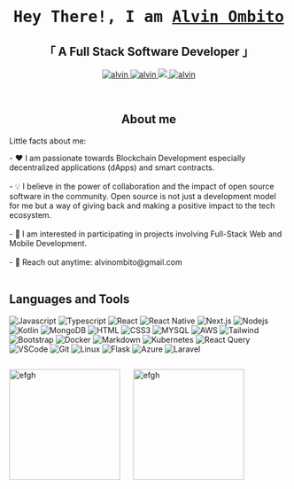 

<!-- Intro  -->

<h1 align="center">
        <samp> Hey There!, I am
                <b><a target="_blank" href="https://alvinombito.com">Alvin Ombito</a></b>
        </samp>
</h1>
<p align="center"> 
  <samp>
    <h2 align="center">
    「 A Full Stack Software Developer 」
    </h2>
  </samp>

<p align="center">
 <a href="https://alvin" target="blank">
  <img src="https://img.shields.io/badge/Portfolio-DC143C?style=for-the-badge&logo=hackthebox&logoColor=white" alt="alvin" />
 </a>
 <a href="https://linkedin.com/in/al" target="_blank">
  <img src="https://img.shields.io/badge/LinkedIn-0077B5?style=for-the-badge&logo=linkedin&logoColor=white" alt="alvin"/>
 </a>
 <a href="https://twitter.com/cash" target="_blank">
  <img src="https://img.shields.io/badge/-000000?style=for-the-badge&logo=X&logoColor=white" />
 </a>
 <a href="https://leetcode.com/Ombito/" target="_blank">
  <img src="https://img.shields.io/badge/Leetcode-F0DB4F?style=for-the-badge&logo=leetcode&logoColor=white" alt="alvin" />
 </a> 
</p>
</p>
<br />

<!-- About Section -->
 <h2 align="center">About me</h2>
 
 <p>Little facts about me:</p>
<p>
 - ❤️ I am passionate towards Blockchain Development especially decentralized applications (dApps) and smart contracts. <br/><br/>
 - 💡 I believe in the power of collaboration and the impact of open source software in the community. Open source is not just a development model for me but a way of giving back and making a             positive impact to the tech ecosystem.<br/><br/>
 - 👯 I am interested in participating in projects involving Full-Stack Web and Mobile Development.<br/><br/>
 - 📧  Reach out anytime: alvinombito@gmail.com<br/><br/>
</p>


## Languages and Tools

![Javascript](https://img.shields.io/badge/Javascript-F0DB4F?style=for-the-badge&labelColor=black&logo=javascript&logoColor=F0DB4F)
![Typescript](https://img.shields.io/badge/Typescript-007acc?style=for-the-badge&labelColor=black&logo=typescript&logoColor=007acc)
![React](https://img.shields.io/badge/-React-61DBFB?style=for-the-badge&labelColor=black&logo=react&logoColor=61DBFB)
![React Native](https://img.shields.io/badge/React_Native-20232A?style=for-the-badge&logo=react&logoColor=61DAFB)
![Next.js](https://img.shields.io/badge/next.js-F0DB4F?style=for-the-badge&logo=nextdotjs&logoColor=white)
![Nodejs](https://img.shields.io/badge/Nodejs-3C873A?style=for-the-badge&labelColor=black&logo=node.js&logoColor=3C873A)
![Kotlin](https://img.shields.io/badge/Kotlin-000000?style=for-the-badge&logo=kotlinlogoColor=white)
![MongoDB](https://img.shields.io/badge/MongoDB-4EA94B?style=for-the-badge&logo=mongodb&logoColor=white)
![HTML](https://img.shields.io/badge/HTML5-E34F26?style=for-the-badge&logo=html5&logoColor=white)
![CSS3](https://img.shields.io/badge/CSS3-1572B6?style=for-the-badge&logo=css3&logoColor=white)
![MYSQL](https://img.shields.io/badge/MYSQL-CC6699?style=for-the-badge&logo=mysql&logoColor=white)
![AWS](https://img.shields.io/badge/AWS-0170FE?style=for-the-badge&logo=aws&logoColor=white)
![Tailwind](https://img.shields.io/badge/Tailwind_CSS-092749?style=for-the-badge&logo=tailwindcss&logoColor=06B6D4&labelColor=000000)
![Bootstrap](https://img.shields.io/badge/Bootstrap-563D7C?style=for-the-badge&logo=bootstrap&logoColor=white)
![Docker](https://img.shields.io/badge/docker-2E7EEA?style=for-the-badge&logo=docker&logoColor=white)
![Markdown](https://img.shields.io/badge/Markdown-000000?style=for-the-badge&logo=markdown&logoColor=white)
![Kubernetes](https://img.shields.io/badge/Kubernetes-593D88?style=for-the-badge&logo=kubernetes&logoColor=white)
![React Query](https://img.shields.io/badge/-React_Query-FF4154?style=for-the-badge&logo=react%20query&logoColor=white)
![VSCode](https://img.shields.io/badge/Visual_Studio-0078d7?style=for-the-badge&logo=visual%20studio&logoColor=white)
![Git](https://img.shields.io/badge/Git-F05032?style=for-the-badge&logo=git&logoColor=white)
![Linux](https://img.shields.io/badge/linux-F0DB4F?style=for-the-badge&logo=linux&logoColor=white)
![Flask](https://img.shields.io/badge/flask-000000??style=for-the-badge&logo=flask&logoColor=white)
![Azure](https://img.shields.io/badge/azure-2E7EEA?style=for-the-badge&logo=azure&logoColor=white)
![Laravel](https://img.shields.io/badge/laravel-FF4154?style=for-the-badge&logo=laravel&logoColor=white) 

<!-- <p align="left">
  <a href="https://github.com/alsiam?tab=repositories" target="_blank"><img alt="All Repositories" title="All Repositories" src="https://img.shields.io/badge/-All%20Repos-2962FF?style=for-the-badge&logo=koding&logoColor=white"/></a>
</p>-->
<p align="center">
  <a href="https://github.com/Ombito">
    <img src="https://github-readme-streak-stats.herokuapp.com/?user=alsiam&theme=radical&border=7F3FBF&background=0D1117" alt=""/>
  </a>
</p>
<div style="display: inline-block;">
  <img style="height: 200px; margin-right: 20px;" src="https://github-readme-stats.vercel.app/api/top-langs?username=Ombito&theme=react&border_color=7F3FBF&bg_color=0D1117&title_color=F85D7F&icon_color=F8D866&show_icons=true&locale=en&layout=compact" alt="efgh" />
</div>
<div style="display: inline-block;">
  <img style="height: 200px;" src="https://github-readme-stats.vercel.app/api?username=Ombito&theme=react&border_color=7F3FBF&bg_color=0D1117&title_color=F85D7F&icon_color=F8D866&show_icons=true&locale=en" alt="efgh" />
</div>

<!--<p align="center">
  <a href="https://github.com/Ombito">
    <img src="https://github-profile-summary-cards.vercel.app/api/cards/profile-details?username=Ombito&theme=radical" alt="Al Siam's GitHub Contribution"/>
  </a>
</p>
<a> 
    <a href="https://github.com/Ombito"><img alt="Alvin Ombito's Github Stats" src="https://denvercoder1-github-readme-stats.vercel.app/api?username=Ombito&show_icons=true&count_private=true&theme=react&border_color=7F3FBF&bg_color=0D1117&title_color=F85D7F&icon_color=F8D866" /></a>
  <a href="https://github.com/Ombito"><img alt="Alvin Ombito's Top Languages" src="https://denvercoder1-github-readme-stats.vercel.app/api/top-langs/?username=Ombito&langs_count=8&layout=compact&theme=react&border_color=7F3FBF&bg_color=0D1117&title_color=F85D7F&icon_color=F8D866" /></a>
</a>


<!--![Alvin Ombito's Graph](https://github-readme-activity-graph.vercel.app/graph?username=Ombito&custom_title=Alvin%20Ombito's%20GitHub%20Activity%20Graph&bg_color=0D1117&color=7F3FBF&line=7F3FBF&point=7F3FBF&area_color=FFFFFF&title_color=FFFFFF&area=true)-->

<!--<p><img align="left" src="https://github-readme-stats.vercel.app/api/top-langs?username=Ombito&theme=react&border_color=7F3FBF&bg_color=0D1117&title_color=F85D7F&icon_color=F8D866"&show_icons=true&locale=en&layout=compact" alt="efgh" //></p>

<p>&nbsp;<img align="center" src="https://github-readme-stats.vercel.app/api?username=Ombito&theme=react&border_color=7F3FBF&bg_color=0D1117&title_color=F85D7F&icon_color=F8D866"&show_icons=true&locale=en" alt="efgh" /></p>-->








